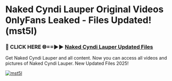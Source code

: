 # Naked Cyndi Lauper Original Videos 0nlyFans Leaked - Files Updated! (mst5l)

<h3>🔴 CLICK HERE 🌐==►► <a href="https://tinyurl.com/up5wt9bj" rel="nofollow">Naked Cyndi Lauper Updated Files</a></h3>

Get Naked Cyndi Lauper and all content. Now you can access all videos and pictures of Naked Cyndi Lauper. New Updated Files 2025!

[![mst5l](https://i.imgur.com/ABiUzMV.gif)](https://tinyurl.com/up5wt9bj)
